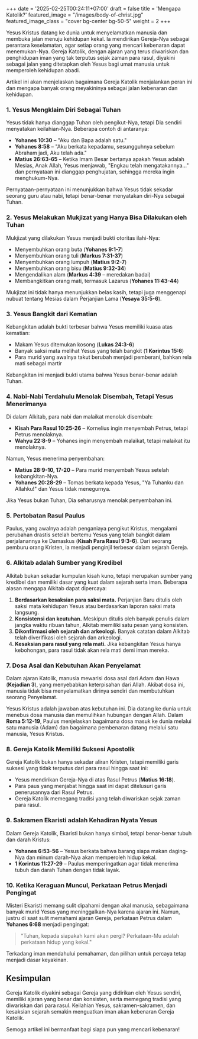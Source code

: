 +++
date = '2025-02-25T00:24:11+07:00'
draft = false
title = 'Mengapa Katolik?'
featured_image = "/images/body-of-christ.jpg"
featured_image_class = "cover bg-center bg-50-5"
weight = 2
+++

Yesus Kristus datang ke dunia untuk menyelamatkan manusia dan membuka jalan menuju kehidupan kekal. Ia mendirikan Gereja-Nya sebagai perantara keselamatan, agar setiap orang yang mencari kebenaran dapat menemukan-Nya. Gereja Katolik, dengan ajaran yang terus diwariskan dan penghidupan iman yang tak terputus sejak zaman para rasul, diyakini sebagai jalan yang ditetapkan oleh Yesus bagi umat manusia untuk memperoleh kehidupan abadi.

Artikel ini akan menjelaskan bagaimana Gereja Katolik menjalankan peran ini dan mengapa banyak orang meyakininya sebagai jalan kebenaran dan kehidupan.

### 1. Yesus Mengklaim Diri Sebagai Tuhan

Yesus tidak hanya dianggap Tuhan oleh pengikut-Nya, tetapi Dia sendiri menyatakan keilahian-Nya. Beberapa contoh di antaranya:

- **Yohanes 10:30** – "Aku dan Bapa adalah satu."
- **Yohanes 8:58** – "Aku berkata kepadamu, sesungguhnya sebelum Abraham jadi, Aku telah ada."
- **Matius 26:63-65** – Ketika Imam Besar bertanya apakah Yesus adalah Mesias, Anak Allah, Yesus menjawab, "Engkau telah mengatakannya..." dan pernyataan ini dianggap penghujatan, sehingga mereka ingin menghukum-Nya.

Pernyataan-pernyataan ini menunjukkan bahwa Yesus tidak sekadar seorang guru atau nabi, tetapi benar-benar menyatakan diri-Nya sebagai Tuhan.

### 2. Yesus Melakukan Mukjizat yang Hanya Bisa Dilakukan oleh Tuhan

Mukjizat yang dilakukan Yesus menjadi bukti otoritas ilahi-Nya:

- Menyembuhkan orang buta (**Yohanes 9:1-7**)
- Menyembuhkan orang tuli (**Markus 7:31-37**)
- Menyembuhkan orang lumpuh (**Matius 9:2-7**)
- Menyembuhkan orang bisu (**Matius 9:32-34**)
- Mengendalikan alam (**Markus 4:39** – meredakan badai)
- Membangkitkan orang mati, termasuk Lazarus (**Yohanes 11:43-44**)

Mukjizat ini tidak hanya menunjukkan belas kasih, tetapi juga menggenapi nubuat tentang Mesias dalam Perjanjian Lama (**Yesaya 35:5-6**).

### 3. Yesus Bangkit dari Kematian

Kebangkitan adalah bukti terbesar bahwa Yesus memiliki kuasa atas kematian:

- Makam Yesus ditemukan kosong (**Lukas 24:3-6**)
- Banyak saksi mata melihat Yesus yang telah bangkit (**1 Korintus 15:6**)
- Para murid yang awalnya takut berubah menjadi pemberani, bahkan rela mati sebagai martir

Kebangkitan ini menjadi bukti utama bahwa Yesus benar-benar adalah Tuhan.

### 4. Nabi-Nabi Terdahulu Menolak Disembah, Tetapi Yesus Menerimanya

Di dalam Alkitab, para nabi dan malaikat menolak disembah:

- **Kisah Para Rasul 10:25-26** – Kornelius ingin menyembah Petrus, tetapi Petrus menolaknya.
- **Wahyu 22:8-9** – Yohanes ingin menyembah malaikat, tetapi malaikat itu menolaknya.

Namun, Yesus menerima penyembahan:

- **Matius 28:9-10, 17-20** – Para murid menyembah Yesus setelah kebangkitan-Nya.
- **Yohanes 20:28-29** – Tomas berkata kepada Yesus, "Ya Tuhanku dan Allahku!" dan Yesus tidak menegurnya.

Jika Yesus bukan Tuhan, Dia seharusnya menolak penyembahan ini.

### 5. Pertobatan Rasul Paulus

Paulus, yang awalnya adalah penganiaya pengikut Kristus, mengalami perubahan drastis setelah bertemu Yesus yang telah bangkit dalam perjalanannya ke Damaskus (**Kisah Para Rasul 9:3-6**). Dari seorang pemburu orang Kristen, ia menjadi penginjil terbesar dalam sejarah Gereja.

### 6. Alkitab adalah Sumber yang Kredibel

Alkitab bukan sekadar kumpulan kisah kuno, tetapi merupakan sumber yang kredibel dan memiliki dasar yang kuat dalam sejarah serta iman. Beberapa alasan mengapa Alkitab dapat dipercaya:

1. **Berdasarkan kesaksian para saksi mata.** Perjanjian Baru ditulis oleh saksi mata kehidupan Yesus atau berdasarkan laporan saksi mata langsung.
2. **Konsistensi dan keutuhan.** Meskipun ditulis oleh banyak penulis dalam jangka waktu ribuan tahun, Alkitab memiliki satu pesan yang konsisten.
3. **Dikonfirmasi oleh sejarah dan arkeologi.** Banyak catatan dalam Alkitab telah diverifikasi oleh sejarah dan arkeologi.
4. **Kesaksian para rasul yang rela mati.** Jika kebangkitan Yesus hanya kebohongan, para rasul tidak akan rela mati demi iman mereka.

### 7. Dosa Asal dan Kebutuhan Akan Penyelamat

Dalam ajaran Katolik, manusia mewarisi dosa asal dari Adam dan Hawa (**Kejadian 3**), yang menyebabkan keterpisahan dari Allah. Akibat dosa ini, manusia tidak bisa menyelamatkan dirinya sendiri dan membutuhkan seorang Penyelamat.

Yesus Kristus adalah jawaban atas kebutuhan ini. Dia datang ke dunia untuk menebus dosa manusia dan memulihkan hubungan dengan Allah. Dalam **Roma 5:12-19**, Paulus menjelaskan bagaimana dosa masuk ke dunia melalui satu manusia (Adam) dan bagaimana pembenaran datang melalui satu manusia, Yesus Kristus.

### 8. Gereja Katolik Memiliki Suksesi Apostolik

Gereja Katolik bukan hanya sekadar aliran Kristen, tetapi memiliki garis suksesi yang tidak terputus dari para rasul hingga saat ini:

- Yesus mendirikan Gereja-Nya di atas Rasul Petrus (**Matius 16:18**).
- Para paus yang menjabat hingga saat ini dapat ditelusuri garis penerusannya dari Rasul Petrus.
- Gereja Katolik memegang tradisi yang telah diwariskan sejak zaman para rasul.

### 9. Sakramen Ekaristi adalah Kehadiran Nyata Yesus

Dalam Gereja Katolik, Ekaristi bukan hanya simbol, tetapi benar-benar tubuh dan darah Kristus:

- **Yohanes 6:53-56** – Yesus berkata bahwa barang siapa makan daging-Nya dan minum darah-Nya akan memperoleh hidup kekal.
- **1 Korintus 11:27-29** – Paulus memperingatkan agar tidak menerima tubuh dan darah Tuhan dengan tidak layak.

### 10. Ketika Keraguan Muncul, Perkataan Petrus Menjadi Pengingat

Misteri Ekaristi memang sulit dipahami dengan akal manusia, sebagaimana banyak murid Yesus yang meninggalkan-Nya karena ajaran ini. Namun, justru di saat sulit memahami ajaran Gereja, perkataan Petrus dalam **Yohanes 6:68** menjadi pengingat:

> "Tuhan, kepada siapakah kami akan pergi? Perkataan-Mu adalah perkataan hidup yang kekal."

Terkadang iman mendahului pemahaman, dan pilihan untuk percaya tetap menjadi dasar keyakinan.

## Kesimpulan

Gereja Katolik diyakini sebagai Gereja yang didirikan oleh Yesus sendiri, memiliki ajaran yang benar dan konsisten, serta memegang tradisi yang diwariskan dari para rasul. Keilahian Yesus, sakramen-sakramen, dan kesaksian sejarah semakin menguatkan iman akan kebenaran Gereja Katolik.

Semoga artikel ini bermanfaat bagi siapa pun yang mencari kebenaran!

